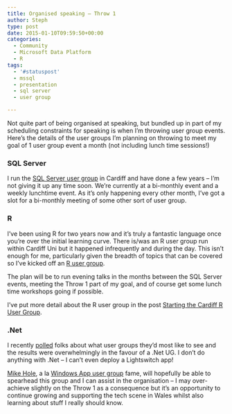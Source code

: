 ```yaml
---
title: Organised speaking – Throw 1
author: Steph
type: post
date: 2015-01-10T09:59:50+00:00
categories:
  - Community
  - Microsoft Data Platform
  - R
tags:
  - '#statuspost'
  - mssql
  - presentation
  - sql server
  - user group

---
```

Not quite part of being organised at speaking, but bundled up in part of my scheduling constraints for speaking is when I&#8217;m throwing user group events. Here&#8217;s the details of the user groups I&#8217;m planning on throwing to meet my goal of 1 user group event a month (not including lunch time sessions!)

### SQL Server

I run the <a href="http://www.meetup.com/Cardiff-SQL-Server-User-Group/" title="SQLCardiff" target="_blank">SQL Server user group</a> in Cardiff and have done a few years &#8211; I&#8217;m not giving it up any time soon. We&#8217;re currently at a bi-monthly event and a weekly lunchtime event. As it&#8217;s only happening every other month, I&#8217;ve got a slot for a bi-monthly meeting of some other sort of user group.

### R

I&#8217;ve been using R for two years now and it&#8217;s truly a fantastic language once you&#8217;re over the initial learning curve. There is/was an R user group run within Cardiff Uni but it happened infrequently and during the day. This isn&#8217;t enough for me, particularly given the breadth of topics that can be covered so I&#8217;ve kicked off an <a href="http://www.meetup.com/Cardiff-R-User-Group/" title="Cardiff R UG" target="_blank">R user group</a>.

The plan will be to run evening talks in the months between the SQL Server events, meeting the Throw 1 part of my goal, and of course get some lunch time workshops going if possible.

I&#8217;ve put more detail about the R user group in the post <a href="https://itsalocke.com/index.php/starting-the-cardiff-r-user-group/" title="Starting the Cardiff R User Group" target="_blank">Starting the Cardiff R User Group</a>.

### .Net

I recently <a href="http://strawpoll.me/3108093/r" title="Poll results" target="_blank">polled</a> folks about what user groups they&#8217;d most like to see and the results were overwhelmingly in the favour of a .Net UG. I don&#8217;t do anything with .Net &#8211; I can&#8217;t even deploy a Lightswitch app!

<a href="https://twitter.com/mikehole" title="Mike Hole - twitter" target="_blank">Mike Hole</a>, a la <a href="http://www.meetup.com/Wales-and-West-Windows-Applications-Group/" title="W&#038;W WAG" target="_blank">Windows App user group</a> fame, will hopefully be able to spearhead this group and I can assist in the organisation &#8211; I may over-achieve slightly on the Throw 1 as a consequence but it&#8217;s an opportunity to continue growing and supporting the tech scene in Wales whilst also learning about stuff I really should know.